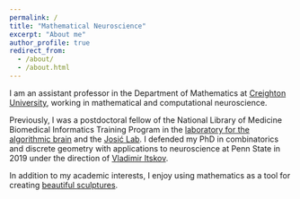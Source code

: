 ```yaml
---
permalink: /
title: "Mathematical Neuroscience"
excerpt: "About me"
author_profile: true
redirect_from: 
  - /about/
  - /about.html
---
```


I am an assistant professor in the Department of Mathematics at [Creighton University](https://www.creighton.edu/), working in mathematical and computational neuroscience.

Previously, I was a postdoctoral fellow of the National Library of Medicine Biomedical Informatics Training Program in the [laboratory for the algorithmic brain](https://xaqlab.com/) and the [Josić Lab](https://www.math.uh.edu/~josic/).
I defended my PhD in combinatorics and discrete geometry with applications to neuroscience at Penn State in 2019 under the direction of [Vladimir Itskov](https://vitskov.github.io/homepage/).

In addition to my academic interests, I enjoy
using mathematics as a tool for creating [beautiful sculptures](/portfolio/).